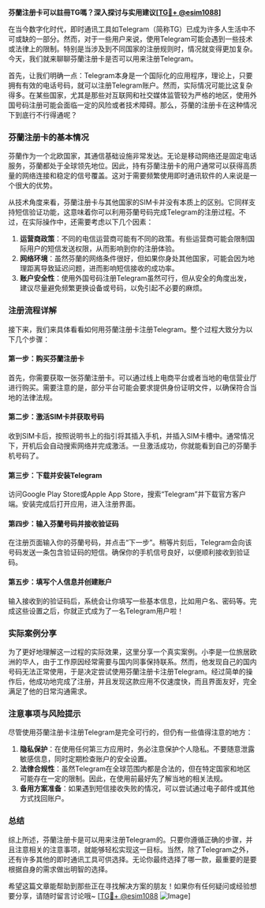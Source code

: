 **芬蘭注册卡可以註冊TG嗎？深入探讨与实用建议[[TG💪+ @esim1088](https://t.me/s/esim1088)]**

在当今数字化时代，即时通讯工具如Telegram（简称TG）已成为许多人生活中不可或缺的一部分。然而，对于一些用户来说，使用Telegram可能会遇到一些技术或法律上的限制。特别是当涉及到不同国家的注册规则时，情况就变得更加复杂。今天，我们就来聊聊芬蘭注册卡是否可以用来注册Telegram。

首先，让我们明确一点：Telegram本身是一个国际化的应用程序，理论上，只要拥有有效的电话号码，就可以注册Telegram账户。然而，实际情况可能比这复杂得多。在某些国家，尤其是那些对互联网和社交媒体监管较为严格的地区，使用外国号码注册可能会面临一定的风险或者技术障碍。那么，芬蘭的注册卡在这种情况下到底行不行得通呢？

### 芬蘭注册卡的基本情况

芬蘭作为一个北欧国家，其通信基础设施非常发达。无论是移动网络还是固定电话服务，芬蘭都处于全球领先地位。因此，持有芬蘭注册卡的用户通常可以获得高质量的网络连接和稳定的信号覆盖。这对于需要频繁使用即时通讯软件的人来说是一个很大的优势。

从技术角度来看，芬蘭注册卡与其他国家的SIM卡并没有本质上的区别。它同样支持短信验证功能，这意味着你可以利用芬蘭号码完成Telegram的注册过程。不过，在实际操作中，还需要考虑以下几个因素：

1. **运营商政策**：不同的电信运营商可能有不同的政策。有些运营商可能会限制国际用户的短信发送权限，从而影响到你的注册体验。
2. **网络环境**：虽然芬蘭的网络条件很好，但如果你身处其他国家，可能会因为地理距离导致延迟问题，进而影响短信接收的成功率。
3. **账户安全性**：使用外国号码注册Telegram虽然可行，但从安全的角度出发，建议尽量避免频繁更换设备或号码，以免引起不必要的麻烦。

### 注册流程详解

接下来，我们来具体看看如何用芬蘭注册卡注册Telegram。整个过程大致分为以下几个步骤：

#### 第一步：购买芬蘭注册卡

首先，你需要获取一张芬蘭注册卡。可以通过线上电商平台或者当地的电信营业厅进行购买。需要注意的是，部分平台可能会要求提供身份证明文件，以确保符合当地的法律法规。

#### 第二步：激活SIM卡并获取号码

收到SIM卡后，按照说明书上的指引将其插入手机，并插入SIM卡槽中。通常情况下，开机后会自动搜索网络并完成激活。一旦激活成功，你就能看到自己的芬蘭手机号码了。

#### 第三步：下载并安装Telegram

访问Google Play Store或Apple App Store，搜索“Telegram”并下载官方客户端。安装完成后打开应用，进入注册界面。

#### 第四步：输入芬蘭号码并接收验证码

在注册页面输入你的芬蘭号码，并点击“下一步”。稍等片刻后，Telegram会向该号码发送一条包含验证码的短信。确保你的手机信号良好，以便顺利接收到验证码。

#### 第五步：填写个人信息并创建账户

输入接收到的验证码后，系统会让你填写一些基本信息，比如用户名、密码等。完成这些设置之后，你就正式成为了一名Telegram用户啦！

### 实际案例分享

为了更好地理解这一过程的实际效果，这里分享一个真实案例。小李是一位旅居欧洲的华人，由于工作原因经常需要与国内同事保持联系。然而，他发现自己的国内号码无法正常使用，于是决定尝试使用芬蘭注册卡注册Telegram。经过简单的操作后，他成功地完成了注册，并且发现这款应用不仅速度快，而且界面友好，完全满足了他的日常沟通需求。

### 注意事项与风险提示

尽管使用芬蘭注册卡注册Telegram是完全可行的，但仍有一些值得注意的地方：

1. **隐私保护**：在使用任何第三方应用时，务必注意保护个人隐私。不要随意泄露敏感信息，同时定期检查账户的安全设置。
2. **法律合规性**：虽然Telegram在全球范围内都是合法的，但在特定国家和地区可能存在一定的限制。因此，在使用前最好先了解当地的相关法规。
3. **备用方案准备**：如果遇到短信接收失败的情况，可以尝试通过电子邮件或其他方式找回账户。

### 总结

综上所述，芬蘭注册卡是可以用来注册Telegram的。只要你遵循正确的步骤，并且注意相关的注意事项，就能够轻松实现这一目标。当然，除了Telegram之外，还有许多其他的即时通讯工具可供选择。无论你最终选择了哪一款，最重要的是要根据自身的需求做出明智的选择。

希望这篇文章能帮助到那些正在寻找解决方案的朋友！如果你有任何疑问或经验想要分享，请随时留言讨论哦~ [[TG💪+ @esim1088](https://t.me/s/esim1088) ![Image](https://i.postimg.cc/4NQfJmqS/Snipaste-2025-05-13-00-14-12.png)]